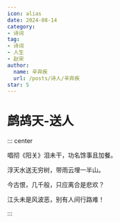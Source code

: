 ```yaml
---
icon: alias
date: 2024-08-14
category:
- 诗词
tag:
- 诗词
- 人生
- 赵宋
author:
  name: 辛弃疾
  url: /posts/诗人/辛弃疾
star: 5
---
```


# 鹧鸪天-送人

<!-- more -->


::: center

唱彻《阳关》泪未干，功名馀事且加餐。

浮天水送无穷树，带雨云埋一半山。

今古恨，几千般，只应离合是悲欢？

江头未是风波恶，别有人间行路难！

:::